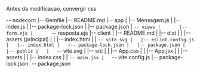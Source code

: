Antes da modificacao, convergir css

-- nodecont
    |-- Gemfile
    |-- README.md
    |-- app
    |   |-- Mensagem.js
    |   |-- index.js
    |   |-- package-lock.json
    |   |-- package.json
    |   `-- views
    |       |-- form.ejs
    |       `-- resposta.ejs
    |-- client
    |   |-- README.md
    |   |-- dist
    |   |   |-- assets (principal)
    |   |   |-- index.html
    |   |   `-- vite.svg
    |   |-- eslint.config.js
    |   |-- index.html
    |   |-- package-lock.json
    |   |-- package.json
    |   |-- public
    |   |   `-- vite.svg
    |   |-- src
    |   |   |-- App.css
    |   |   |-- App.jsx
    |   |   |-- assets
    |   |   |-- index.css
    |   |   `-- main.jsx
    |   `-- vite.config.js
    |-- package-lock.json
    `-- package.json
